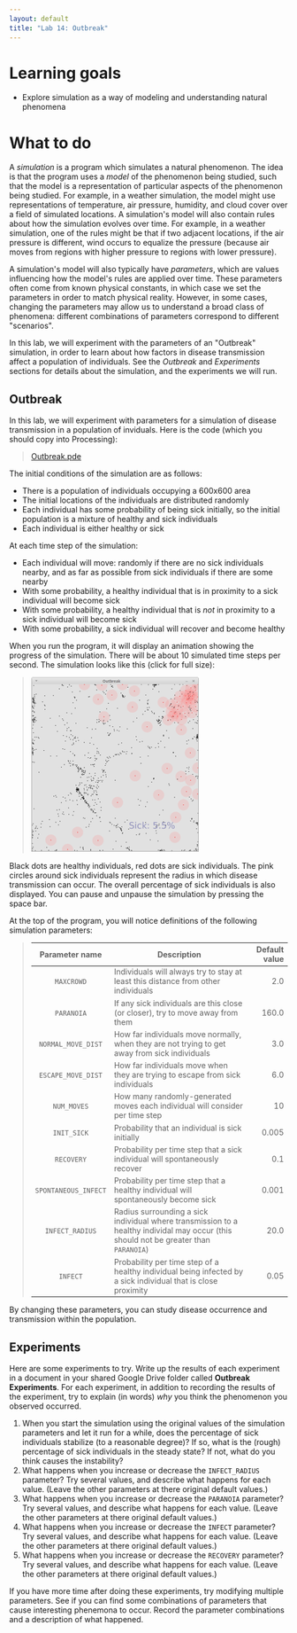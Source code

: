 ```yaml
---
layout: default
title: "Lab 14: Outbreak"
---
```


# Learning goals

* Explore simulation as a way of modeling and understanding natural phenomena

# What to do

A *simulation* is a program which simulates a natural phenomenon.  The idea is that the program uses a *model* of the phenomenon being studied, such that the model is a representation of particular aspects of the phenomenon being studied.  For example, in a weather simulation, the model might use representations of temperature, air pressure, humidity, and cloud cover over a field of simulated locations.  A simulation's model will also contain rules about how the simulation evolves over time.  For example, in a weather simulation, one of the rules might be that if two adjacent locations, if the air pressure is different, wind occurs to equalize the pressure (because air moves from regions with higher pressure to regions with lower pressure).

A simulation's model will also typically have *parameters*, which are values influencing how the model's rules are applied over time.  These parameters often come from known physical constants, in which case we set the parameters in order to match physical reality.  However, in some cases, changing the parameters may allow us to understand a broad class of phenomena: different combinations of parameters correspond to different "scenarios".

In this lab, we will experiment with the parameters of an "Outbreak" simulation, in order to learn about how factors in disease transmission affect a population of individuals.  See the *Outbreak* and *Experiments* sections for details about the simulation, and the experiments we will run.

## Outbreak

In this lab, we will experiment with parameters for a simulation of disease transmission in a population of inviduals.  Here is the code (which you should copy into Processing):

> [Outbreak.pde](https://github.com/ycpcs/fys100-fall2015/blob/gh-pages/examples/Outbreak.pde)

The initial conditions of the simulation are as follows:

* There is a population of individuals occupying a 600x600 area
* The initial locations of the individuals are distributed randomly
* Each individual has some probability of being sick initially, so the initial population is a mixture of healthy and sick individuals
* Each individual is either healthy or sick

At each time step of the simulation:

* Each individual will move: randomly if there are no sick individuals nearby, and as far as possible from sick individuals if there are some nearby
* With some probability, a healthy individual that is in proximity to a sick individual will become sick
* With some probability, a healthy individual that is *not* in proximity to a sick individual will become sick
* With some probability, a sick individual will recover and become healthy

When you run the program, it will display an animation showing the progress of the simulation.  There will be about 10 simulated time steps per second.  The simulation looks like this (click for full size):

> <a href="img/outbreak.png"><img style="width: 303px;" alt="Outbreak screenshot" src="img/outbreak.png"></a>

Black dots are healthy individuals, red dots are sick individuals.  The pink circles around sick individuals represent the radius in which disease transmission can occur.  The overall percentage of sick individuals is also displayed.  You can pause and unpause the simulation by pressing the space bar.

At the top of the program, you will notice definitions of the following simulation parameters:

> Parameter name | Description | Default value
> :------------: | ----------- | ------------:
> `MAXCROWD` | Individuals will always try to stay at least this distance from other individuals | 2.0
> `PARANOIA` | If any sick individuals are this close (or closer), try to move away from them | 160.0
> `NORMAL_MOVE_DIST` | How far individuals move normally, when they are not trying to get away from sick individuals | 3.0
> `ESCAPE_MOVE_DIST` | How far individuals move when they are trying to escape from sick individuals | 6.0
> `NUM_MOVES` | How many randomly-generated moves each individual will consider per time step | 10
> `INIT_SICK` | Probability that an individual is sick initially | 0.005
> `RECOVERY` | Probability per time step that a sick individual will spontaneously recover | 0.1
> `SPONTANEOUS_INFECT` | Probability per time step that a healthy individual will spontaneously become sick | 0.001
> `INFECT_RADIUS` | Radius surrounding a sick individual where transmission to a healthy individal may occur (this should not be greater than `PARANOIA`) | 20.0
> `INFECT` | Probability per time step of a healthy individual being infected by a sick individual that is close proximity | 0.05

By changing these parameters, you can study disease occurrence and transmission within the population.

## Experiments

Here are some experiments to try.  Write up the results of each experiment in a document in your shared Google Drive folder called **Outbreak Experiments**.  For each experiment, in addition to recording the results of the experiment, try to explain (in words) *why* you think the phenomenon you observed occurred.

1. When you start the simulation using the original values of the simulation parameters and let it run for a while, does the percentage of sick individuals stabilize (to a reasonable degree)?  If so, what is the (rough) percentage of sick individuals in the steady state?  If not, what do you think causes the instability?
2. What happens when you increase or decrease the `INFECT_RADIUS` parameter?  Try several values, and describe what happens for each value.  (Leave the other parameters at there original default values.)
3. What happens when you increase or decrease the `PARANOIA` parameter?  Try several values, and describe what happens for each value.  (Leave the other parameters at there original default values.)
4. What happens when you increase or decrease the `INFECT` parameter?  Try several values, and describe what happens for each value.  (Leave the other parameters at there original default values.)
5. What happens when you increase or decrease the `RECOVERY` parameter?  Try several values, and describe what happens for each value.  (Leave the other parameters at there original default values.)

If you have more time after doing these experiments, try modifying multiple parameters.  See if you can find some combinations of parameters that cause interesting phenemona to occur.  Record the parameter combinations and a description of what happened.
